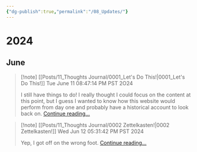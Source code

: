 ```yaml
---
{"dg-publish":true,"permalink":"/08_Updates/"}
---
```


# 2024 
## June

> [!note] [[Posts/11_Thoughts Journal/0001_Let's Do This!\|0001_Let's Do This!]]
> Tue June 11 08:47:14 PM PST 2O24 
> 
> I still have things to do! I really thought I could focus on the content at this point, but I guess I wanted to know how this website would perform from day one and probably have a historical account to look back on. [Continue reading...](https://circumscribedman.xyz/posts/11-thoughts-journal/0001-let-s-do-this/)

> [!note] [[Posts/11_Thoughts Journal/0002 Zettelkasten!\|0002 Zettelkasten!]]
> Wed Jun 12 05:31:42 PM PST 2024
> 
> Yep, I got off on the wrong foot. [Continue reading...](https://circumscribedman.xyz/Posts/11_Thoughts%20Journal/0002%20Zettelkasten!/)







